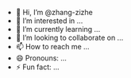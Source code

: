 - 👋 Hi, I’m @zhang-zizhe
- 👀 I’m interested in ...
- 🌱 I’m currently learning ...
- 💞️ I’m looking to collaborate on ...
- 📫 How to reach me ...
- 😄 Pronouns: ...
- ⚡ Fun fact: ...

<!---
zhang-zizhe/zhang-zizhe is a ✨ special ✨ repository because its `README.md` (this file) appears on your GitHub profile.
You can click the Preview link to take a look at your changes.
--->
